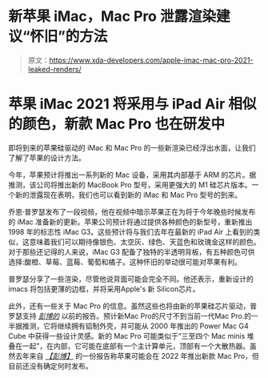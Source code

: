 # 新苹果 iMac，Mac Pro 泄露渲染建议“怀旧”的方法

> 原文：<https://www.xda-developers.com/apple-imac-mac-pro-2021-leaked-renders/>

# 苹果 iMac 2021 将采用与 iPad Air 相似的颜色，新款 Mac Pro 也在研发中

即将到来的苹果硅驱动的 iMac 和 Mac Pro 的一些新渲染已经浮出水面，让我们了解了苹果的设计方法。

今年，苹果预计将推出一系列新的 Mac 设备，采用其内部基于 ARM 的芯片。据推测，该公司将推出新的 MacBook Pro 型号，采用更强大的 M1 硅芯片版本。一个新的泄露现在表明，我们也可以看到新的 iMac 和 Mac Pro 型号的到来。

乔恩·普罗瑟发布了一段视频，他在视频中暗示苹果正在为将于今年晚些时候发布的 iMac 准备新的更新。苹果公司预计将通过提供各种颜色的新型号，重新推出 1998 年的标志性 iMac G3。这些预计将与我们去年在最新的 iPad Air 上看到的类似，这意味着我们可以期待像银色、太空灰、绿色、天蓝色和玫瑰金这样的颜色。对于那些还记得的人来说，iMac G3 配备了独特的半透明背板，有五种颜色可供选择:酸橙、草莓、蓝莓、葡萄和橘子。这种怀旧的举动很可能对苹果有利。

普罗瑟分享了一些渲染，尽管他说背面可能会完全不同。他还表示，重新设计的 imacs 将包括更薄的边框，并将采用‌Apple's 新 Silicon‌芯片。

此外，还有一些关于 Mac Pro 的信息。虽然这些也将由新的苹果硅芯片驱动，普罗瑟支持 [*彭博的*](https://www.bloomberg.com/news/articles/2021-01-15/apple-plans-redesigned-imac-new-mac-pro-smaller-mac-pro-cheaper-monitor) 以前的报告。预计新‌Mac Pro‌的尺寸不到当前一代‌‌Mac Pro‌‌.的一半据推测，它将继续拥有铝制外壳，并可能从 2000 年推出的 Power Mac G4 Cube 中获得一些设计灵感。新的 Mac Pro 可能类似于“三至四个 Mac minis 堆叠在一起”，在内部，它可能在底部有一个主计算单元，顶部有一个大散热器。虽然去年来自 *[【彭博】](https://www.bloomberg.com/news/articles/2020-11-02/apple-to-hold-nov-10-event-to-announce-macs-with-own-chips)* 的一份报告称苹果可能会在 2022 年推出新款 Mac Pro，但目前还没有确定何时发布。